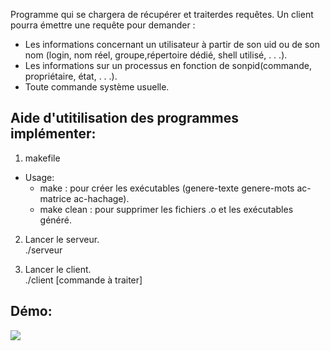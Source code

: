 Programme qui se chargera de récupérer et traiterdes requêtes. Un client pourra émettre une requête pour demander :  
* Les informations concernant un utilisateur à partir de son uid ou de son nom (login, nom réel, groupe,﻿répertoire dédié, shell utilisé, . . .). 
* Les informations sur un processus en fonction de sonpid(commande, propriétaire, état, . . .).
* Toute commande système usuelle. 
  
## Aide d'utitilisation des programmes implémenter:  
  
1. makefile  
* Usage:  
  * make : pour créer les exécutables (genere-texte genere-mots ac-matrice ac-hachage).  
  * make clean : pour supprimer les fichiers .o et les exécutables généré.  
  
2. Lancer le serveur.  
./serveur
  
3. Lancer le client.  
./client [commande à traiter]  
  
## Démo:  
  
<img src="https://https://github.com/Youva-git/demos/blob/master/Ecommandes.gif">